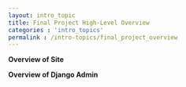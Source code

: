 ```yaml
---
layout: intro_topic
title: Final Project High-Level Overview
categories : 'intro_topics'
permalink : /intro-topics/final_project_overview
---
```


__Overview of Site__

__Overview of Django Admin__

